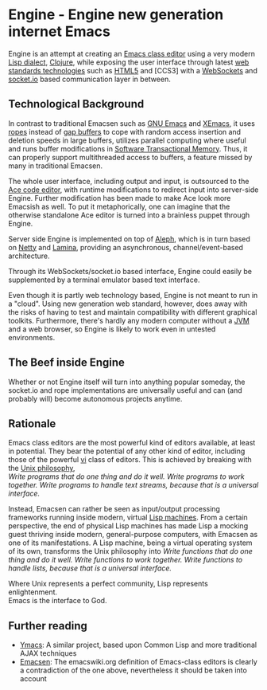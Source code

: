Engine - Engine new generation internet Emacs
=============================================
Engine is an attempt at creating an [Emacs class editor] using a very modern
[Lisp dialect], [Clojure], while exposing the user interface through latest
[web standards technologies] such as [HTML5] and [CCS3] with a [WebSockets]
and [socket.io] based communication layer in between.


Technological Background
------------------------
In contrast to traditional Emacsen such as [GNU Emacs] and [XEmacs], it uses
[ropes] instead of [gap buffers] to cope with random access insertion and
deletion speeds in large buffers, utilizes parallel computing where useful and 
runs buffer modifications in [Software Transactional Memory]. Thus, it can
properly support multithreaded access to buffers, a feature missed by many in
traditional Emacsen. 

The whole user interface, including output and input, is outsourced to the
[Ace code editor], with runtime modifications to redirect input into server-side
Engine. Further modification has been made to make Ace look more Emacsish as
well. To put it metaphorically, one can imagine that the otherwise standalone
Ace editor is turned into a brainless puppet through Engine.

Server side Engine is implemented on top of [Aleph], which is in turn based on
[Netty] and [Lamina], providing an asynchronous, channel/event-based
architecture.

Through its WebSockets/socket.io based interface, Engine could easily be
supplemented by a terminal emulator based text interface.

Even though it is partly web technology based, Engine is not meant to run in a
"cloud". Using new generation web standard, however, does away with the risks of
having to test and maintain compatibility with different graphical
toolkits. Furthermore, there's hardly any modern computer without a [JVM] and a
web browser, so Engine is likely to work even in untested environments.


The Beef inside Engine
----------------------
Whether or not Engine itself will turn into anything popular someday, the
socket.io and rope implementations are universally useful and can (and probably
will) become autonomous projects anytime.


Rationale
---------
Emacs class editors are the most powerful kind of editors available, at least in
potential. They bear the potential of any other kind of editor, including those
of the powerful [vi] class of editors. This is achieved by breaking with the
[Unix philosophy],  
_Write programs that do one thing and do it well. Write
programs to work together. Write programs to handle text streams, because that
is a universal interface._

Instead, Emacsen can rather be seen as input/output processing frameworks
running inside modern, virtual [Lisp machines]. From a certain perspective, the
end of physical Lisp machines has made Lisp a mocking guest thriving inside
modern, general-purpose computers, with Emacsen as one of its manifestations. A
Lisp machine, being a virtual operating system of its own, transforms the Unix
philosophy into
_Write functions that do one thing and do it well. Write functions to work
together. Write functions to handle lists, because that is a universal
interface._

Where Unix represents a perfect community, Lisp represents enlightenment.  
Emacs is the interface to God.


Further reading
---------------
   * [Ymacs]: A similar project, based upon Common Lisp and more traditional
     AJAX techniques
   * [Emacsen]: The emacswiki.org definition of Emacs-class editors is clearly a
     contradiction of the one above, nevertheless it should be taken into
     account


[Emacs class editor]: http://www.finseth.com/craft/
[Lisp dialect]: http://en.wikipedia.org/wiki/Lisp_(programming_language)
[Clojure]: http://clojure.org/
[web standards technologies]: http://www.w3.org/standards/
[HTML5]: http://en.wikipedia.org/wiki/HTML5
[CSS3]: http://www.w3.org/Style/CSS/current-work.en.html
[WebSockets]: http://en.wikipedia.org/wiki/WebSocket
[socket.io]: http://socket.io/

[GNU Emacs]: http://www.gnu.org/software/emacs/
[XEmacs]: http://www.xemacs.org/
[ropes]: http://en.wikipedia.org/wiki/Rope_(computer_science)
[gap buffers]: http://en.wikipedia.org/wiki/Gap_buffer
[Software Transactional Memory]: http://en.wikipedia.org/wiki/Software_transactional_memory
[Ace code editor]: http://ace.ajax.org/

[Aleph]: https://github.com/ztellman/alep
[Netty]: http://www.jboss.org/netty
[Lamina]: https://github.com/ztellman/lamina
[JVM]: http://en.wikipedia.org/wiki/Java_virtual_machine

[vi]: http://en.wikipedia.org/wiki/Vi
[Unix philosophy]: http://en.wikipedia.org/wiki/Unix_philosophy
[Lisp machines]: http://en.wikipedia.org/wiki/Lisp_machine

[Ymacs]: http://www.ymacs.org/
[Common Lisp]: http://en.wikipedia.org/wiki/Common_Lisp
[Emacsen]: http://emacswiki.org/emacs/Emacsen
